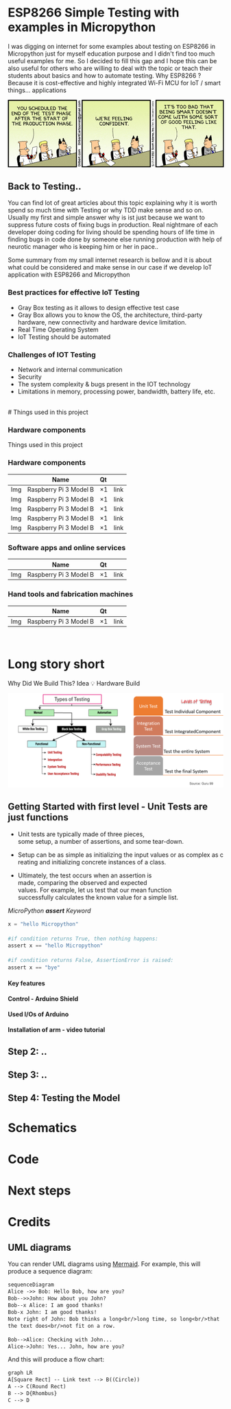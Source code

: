 # **ESP8266 Simple Testing with examples in Micropython**

I was digging on internet for some examples about testing on ESP8266 in Micropython just for myself education purpose and I didn't find too much useful examples for me. So I decided to fill this gap and I hope this can be  also useful for others who are willing to deal with the topic or teach their students about basics and how to automate testing. Why ESP8266 ? Because it is cost-effective and highly integrated Wi-Fi MCU for IoT / smart things... applications


![Testing Phase](/img/introtesting.png)

## **Back to Testing..**

You can find lot of great articles about this topic explaining why it is worth spend so much time with Testing or why TDD make sense and so on. Usually my first and simple answer why is ist just because we want to suppress future costs of fixing bugs in production. Real nightmare of each developer doing coding for living should be spending hours of life time in finding bugs in code done by someone else running production with help of neurotic manager who is keeping him or her in pace..  
 
Some summary from my small internet research is bellow and it is about what could be considered and make sense in our case if we develop IoT application with ESP8266 and Micropython

### **Best practices for effective IoT Testing**

- Gray Box testing as it allows to design effective test case
- Gray Box allows you to know the OS, the architecture, third-party hardware, new connectivity and hardware device limitation.
- Real Time Operating System
- IoT Testing should be automated


### **Challenges of IOT Testing**
- Network and internal communication
- Security
- The system complexity & bugs present in the IOT technology
- Limitations in memory, processing power, bandwidth, battery life, etc.

<br/>
# Things used in this project

### **Hardware components**

 Things used in this project

### **Hardware components**

||Name|Qt||
| :---|:------------------------:|:---| ----:|
| Img | Raspberry Pi 3 Model B	 | ×1 | link |
| Img | Raspberry Pi 3 Model B	 | ×1 | link |
| Img | Raspberry Pi 3 Model B	 | ×1 | link |
| Img | Raspberry Pi 3 Model B	 | ×1 | link |
| Img | Raspberry Pi 3 Model B	 | ×1 | link |

### **Software apps and online services**
||Name|Qt||
| :---|:------------------------:|:---| ----:|
| Img | Raspberry Pi 3 Model B	 | ×1 | link |

### **Hand tools and fabrication machines**
||Name|Qt||
| :---|:------------------------:|:---| ----:|
| Img | Raspberry Pi 3 Model B	 | ×1 | link |

<br/>

# Long story short

Why Did We Build This?
Idea 💡
Hardware Build


![Types of Testing ](/img/typestesting.png)



## **Getting Started with first level - Unit Tests are just functions**


- Unit tests are typically made of three pieces, some setup, a number of assertions, and some tear-down. 

- Setup can be as simple as initializing the input values or as complex as creating and initializing concrete instances of a class. 

- Ultimately, the test occurs when an assertion is made, comparing the observed and expected values. For example, let us test  that our mean function successfully calculates the known value for a simple list.


*MicroPython **assert** Keyword*

```python
x = "hello Micropython"
    
#if condition returns True, then nothing happens:
assert x == "hello Micropython"
    
#if condition returns False, AssertionError is raised:
assert x == "bye"
```


#### Key features



#### Control - Arduino Shield




**Used I/Os of Arduino**




#### Installation of arm - video tutorial


## **Step 2: ..**
## **Step 3: ..**
## **Step 4: Testing the Model**

# Schematics

# Code

# Next steps

# Credits

## UML diagrams

You can render UML diagrams using [Mermaid](https://mermaidjs.github.io/). For example, this will produce a sequence diagram:

```mermaid
sequenceDiagram
Alice ->> Bob: Hello Bob, how are you?
Bob-->>John: How about you John?
Bob--x Alice: I am good thanks!
Bob-x John: I am good thanks!
Note right of John: Bob thinks a long<br/>long time, so long<br/>that the text does<br/>not fit on a row.

Bob-->Alice: Checking with John...
Alice->John: Yes... John, how are you?
```

And this will produce a flow chart:

```mermaid
graph LR
A[Square Rect] -- Link text --> B((Circle))
A --> C(Round Rect)
B --> D{Rhombus}
C --> D
```